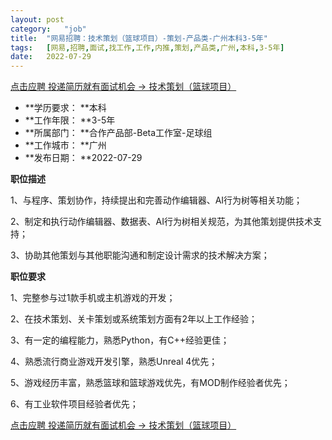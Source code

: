 ```yaml
---
layout:	post
category:	"job"
title:	"网易招聘：技术策划（篮球项目）-策划-产品类-广州本科3-5年"
tags:	[网易,招聘,面试,找工作,工作,内推,策划,产品类,广州,本科,3-5年]
date:	2022-07-29
---
```


[点击应聘 投递简历就有面试机会 ->  技术策划（篮球项目）](http://mobile.bole.netease.com/bole/boleDetail?id=37013&employeeId=346f03c3cda5f04c&key=all)



- **学历要求： **本科
- **工作年限： **3-5年
- **所属部门： **合作产品部-Beta工作室-足球组
- **工作城市： **广州
- **发布日期： **2022-07-29



**职位描述**

1、与程序、策划协作，持续提出和完善动作编辑器、AI行为树等相关功能；

2、制定和执行动作编辑器、数据表、AI行为树相关规范，为其他策划提供技术支持；

3、协助其他策划与其他职能沟通和制定设计需求的技术解决方案；





**职位要求**

1、完整参与过1款手机或主机游戏的开发；

2、在技术策划、关卡策划或系统策划方面有2年以上工作经验；

3、有一定的编程能力，熟悉Python，有C++经验更佳；

4、熟悉流行商业游戏开发引擎，熟悉Unreal 4优先；

5、游戏经历丰富，熟悉篮球和篮球游戏优先，有MOD制作经验者优先；

6、有工业软件项目经验者优先；



[点击应聘 投递简历就有面试机会 ->  技术策划（篮球项目）](http://mobile.bole.netease.com/bole/boleDetail?id=37013&employeeId=346f03c3cda5f04c&key=all)
